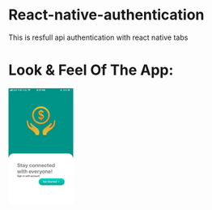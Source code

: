 # React-native-authentication
This is resfull api authentication with react native
tabs
# Look & Feel Of The App:

<img src="./assets/readmfiles/img3.jpeg" width="128"/>